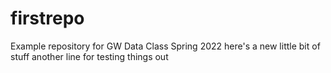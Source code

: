 # firstrepo
Example repository for GW Data Class Spring 2022
here's a new little bit of stuff
another line for testing things out